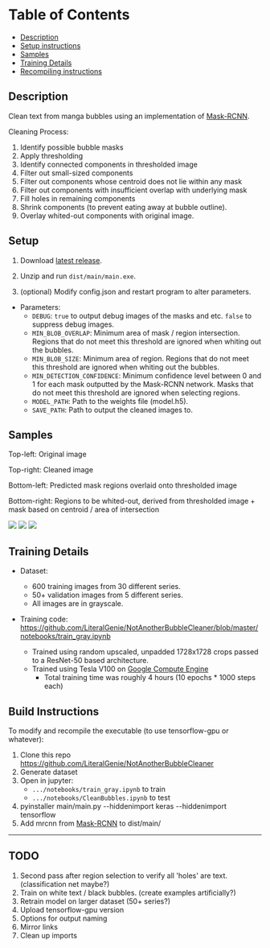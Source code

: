 # Table of Contents

- [Description](#description)
- [Setup instructions](#setup)
- [Samples](#Samples)
- [Training Details](#training-details)
- [Recompiling instructions](#build-instructions)

## Description

Clean text from manga bubbles using an implementation of [Mask-RCNN](https://github.com/matterport/Mask_RCNN).

<!-- Tested on Windows 10 with an i5. A CUDA version of this (requiring a NVIDIA GPU + CUDA installation) can be found []. -->

Cleaning Process:
1. Identify possible bubble masks
2. Apply thresholding
3. Identify connected components in thresholded image
4. Filter out small-sized components
5. Filter out components whose centroid does not lie within any mask
6. Filter out components with insufficient overlap with underlying mask
7. Fill holes in remaining components
8. Shrink components (to prevent eating away at bubble outline).
9. Overlay whited-out components with original image.

## Setup

1. Download [latest release]().

2. Unzip and run `dist/main/main.exe`.

3. (optional) Modify config.json and restart program to alter parameters.

- Parameters:
  - `DEBUG`: `true` to output debug images of the masks and etc. `false` to suppress debug images.
  - `MIN_BLOB_OVERLAP`: Minimum area of mask / region intersection. Regions that do not meet this threshold are ignored when whiting out the bubbles.
  - `MIN_BLOB_SIZE`: Minimum area of region. Regions that do not meet this threshold are ignored when whiting out the bubbles.
  - `MIN_DETECTION_CONFIDENCE`: Minimum confidence level between 0 and 1 for each mask outputted by the Mask-RCNN network. Masks that do not meet this threshold are ignored when selecting regions.
  - `MODEL_PATH`: Path to the weights file (model.h5).
  - `SAVE_PATH`: Path to output the cleaned images to.

## Samples

Top-left: Original image

Top-right: Cleaned image

Bottom-left: Predicted mask regions overlaid onto thresholded image

Bottom-right: Regions to be whited-out, derived from thresholded image + mask based on centroid / area of intersection

![](https://github.com/LiteralGenie/NotAnotherBubbleCleaner/blob/master/demo/debug-asuka_2_01_0123.png)
![](https://github.com/LiteralGenie/NotAnotherBubbleCleaner/blob/master/demo/debug-amaku_2_010.png)
![](https://github.com/LiteralGenie/NotAnotherBubbleCleaner/blob/master/demo/debug-caterpillar_92_0044.png)



## Training Details

- Dataset:
  - 600 training images from 30 different series.
  - 50+ validation images from 5 different series.
  - All images are in grayscale.
  
- Training code: https://github.com/LiteralGenie/NotAnotherBubbleCleaner/blob/master/notebooks/train_gray.ipynb
  - Trained using random upscaled, unpadded 1728x1728 crops passed to a ResNet-50 based architecture.
  - Trained using Tesla V100 on [Google Compute Engine](https://console.cloud.google.com/)
	 - Total training time was roughly 4 hours (10 epochs * 1000 steps each)


## Build Instructions

To modify and recompile the executable (to use tensorflow-gpu or whatever):

1. Clone this repo https://github.com/LiteralGenie/NotAnotherBubbleCleaner
2. Generate dataset
3. Open in jupyter:
   - `.../notebooks/train_gray.ipynb` to train
   - `.../notebooks/CleanBubbles.ipynb` to test
4. pyinstaller main/main.py --hiddenimport keras --hiddenimport tensorflow
5. Add mrcnn from [Mask-RCNN](https://github.com/matterport/Mask_RCNN) to dist/main/

---

## TODO

1. Second pass after region selection to verify all 'holes' are text. (classification net maybe?)
2. Train on white text / black bubbles. (create examples artificially?)
3. Retrain model on larger dataset (50+ series?)
4. Upload tensorflow-gpu version
5. Options for output naming
6. Mirror links
6. Clean up imports
